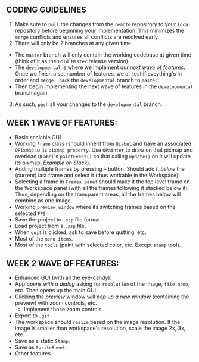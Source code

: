 ## CODING GUIDELINES

1. Make sure to `pull` the changes from the `remote` repository to your `local` repository before beginning your implementation. This minimizes the `merge` conflicts and ensures all conflicts are resolved early.
2. There will only be 2 branches at any given time. 
 - The `master` branch will only contain the working codebase at given time (think of it as the `Gold Master` release version).
 - The `developmental` is where we implement our _*next wave of features*_. Once we finish a set number of features, we all test if eveything's in order and `merge  back` the `developmental` branch to `master`. 
 - Then begin implementing the next wave of features in the `developmental` branch again. 
3. As such, `push` all your changes to the `developmental` branch.

## WEEK 1 WAVE OF FEATURES:
- Basic scalable GUI
- Working `Frame` class (should inherit from `QLabel` and have an associated `QPixmap` to its `pixmap property`. Use `QPainter` to draw on that pixmap and overload `QLabel`'s `paintEvent()` so that calling `update()` on it will update its pixmap. *Example on Slack*).
- Adding multiple frames by pressing `+` button. Should add it *below* the (current) last frame and select it (thus workable in the Workspace).
- Selecting a frame in `Frames panel` should make it the top level frame on the Workspace panel (with all the frames following it stacked below it). Thus, depending on the transparent areas, all the frames below will combine as one image.
- Working `preview window` where its switching frames based on the selected `FPS`.
- Save the project to `.ssp` file format.
- Load project from a `.ssp` file.
- When `quit` is clicked, ask to save before quitting, etc.
- Most of the `menu items`.
- Most of the `tools` (paint with selected color, etc. Except `stamp` tool).

## WEEK 2 WAVE OF FEATURES:
- Enhanced GUI (with all the eye-candy).
- App *_opens with a dialog_* asking for `resolution` of the image, `file name`, etc. Then opens up the main GUI.
- Clicking the _preview_ window will _pop up a new window_ (containing the preview) with zoom controls, etc.
   - Implement those zoom controls.
- Export to `.gif`
- The workspace should `resize` based on the image resolution. If the image is smaller than workspace's resolution, scale the image 2x, 3x, etc.
- Save as a static `Stamp`.
- Save as `SpriteSheet`.
- Other features.
